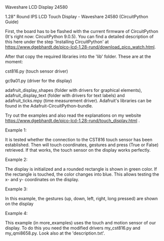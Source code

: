 Waveshare LCD Display 24580

1.28" Round IPS LCD Touch Display - Waveshare 24580 (CircuitPython Guide)

First, the board has to be flashed with the current firmware of CircuitPython (It's right now: CircuitPython 9.0.5). You can find a detailed description of this here under the step 'Installing CircuitPython' at https://www.dgebhardt.de/pico-lcd-1.28-rund/download_pico_watch.html.

After that copy the required libraries into the 'lib' folder. These are at the moment:

cst816.py (touch sensor driver)

gc9a01.py (driver for the display)

adafruit_display_shapes (folder with drivers for graphical elements),
adafruit_display_text (folder with drivers for text labels) and
adafruit_ticks.mpy (time measurement driver).
Adafruit's libraries can be found in the Adafruit-CircuitPython-bundle.

Try out the examples and also read the explanations on my website
https://www.dgebhardt.de/pico-lcd-1.28-rund/touch_display.html .

Example 1:

It is tested whether the connection to the CST816 touch sensor has been established. Then will
touch coordinates, gestures and press (True or False) retrieved. If that works, the touch sensor on the display
works perfectly.

Example 2:

The display is initialized and a rounded rectangle is shown in green color. If the rectangle
is touched, the color changes into blue. This allows testing the x- and y- coordinates on the display.

Example 3:

In this example, the gestures (up, down, left, right, long pressed) are shown on the display

Example 4:

This example (in more_examples) uses the touch and motion sensor of our display. To do this you need the
modified drivers my_cst816.py and my_qmi8658.py. Look also at the 'description.txt'.
